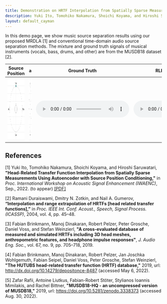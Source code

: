 ```yaml
---
title: Demonstration on HRTF Interpolation from Spatially Sparse Measurements Using Autoencoder with Source Position Conditioning
description: Yuki Ito, Tomohiko Nakamura, Shoichi Koyama, and Hiroshi Saruwatari (The University of Tokyo)
layout: default_cayman
---
```


In this demo page, we show music source separation results using our proposed MRDLA [1] and conventional time-domain audio source separation methods. The mixture and ground truth signals of musical instruments (vocals, bass, drums, and other) are from the MUSDB18 dataset [2].

<!-- | Source Position | a |  Ground Truth | RLR-based method [2] | Proposed [1] |
| ---- | ---- | ---- | ---- | ---- |
|  <img src="figure/srcpos2d_000_090_top.png" width="200" height="200"> | <img src="figure/srcpos2d_000_090_side.png" width="200" height="200"> | <audio controls preload="meatadata" src="audio/sub4_azim000_zeni090_gt.wav"></audio>  | <audio controls preload="meatadata" src="audio/sub4_azim000_zeni090_rlr.wav"></audio> | <audio controls preload="meatadata" src="audio/sub4_azim000_zeni090_420428.wav"></audio> | -->

<table class="table light col-10" style="table-layout: fixed;">
  <thead>
    <tr>
      <th>Source Position</th>
      <th>a</th>
      <th>Ground Truth</th>
      <th>RLR-based method [2]</th>
      <th>Proposed [1]</th>
    </tr>
  </thead>
  <tbody>
    <tr>
      <td><img src="figure/srcpos2d_000_090_top.png" width="200" height="200"></td>
      <td><img src="figure/srcpos2d_000_090_side.png" width="200" height="200"></td>
      <td><audio controls="" preload="meatadata" src="audio/sub4_azim000_zeni090_gt.wav"></audio></td>
      <td><audio controls="" preload="meatadata" src="audio/sub4_azim000_zeni090_rlr.wav"></audio></td>
      <td><audio controls="" preload="meatadata" src="audio/sub4_azim000_zeni090_420428.wav"></audio></td>
    </tr>
  </tbody>
</table>




## References
[1] Yuki Ito, Tomohiko Nakamura, Shoichi Koyama, and Hiroshi Saruwatari, **"Head-Related Transfer Function Interpolation from Spatially Sparse Measurements Using Autoencoder with Source Position Conditioning,"** in *Proc. International Workshop on Acoustic Signal Enhancement (IWAENC)*, Sep., 2022. (to appear) [[PDF]](https://arxiv.org/abs/2207.10967)

[2] Ramani Duraiswami, Dmitry N. Zotkin, and Nail A. Gumerov, **“Interpolation and range extrapolation of HRTFs [head related transfer functions],”** in *Proc. IEEE Int. Conf. Acoust., Speech, Signal Process. (ICASSP)*, 2004, vol. 4, pp. 45–48.

[3] Fabian Brinkmann, Manoj Dinakaran, Robert Pelzer, Peter Grosche,  Daniel Voss, and Stefan Weinzierl, **"A cross-evaluated database of measured and simulated HRTFs including 3D head meshes, anthropometric features, and headphone impulse responses"**, *J. Audio Eng. Soc.*, vol. 67, no. 9, pp. 705–718, 2019.

[4] Fabian Brinkmann, Manoj Dinakaran, Robert Pelzer, Jan Joschka Wohlgemuth, Fabian Seipel, Daniel Voss, Peter Grosche, Stefan Weinzierl, **"The HUTUBS head-related transfer function (HRTF) database,"** 2019, url: http://dx.doi.org/10.14279/depositonce-8487 (accessed May 6, 2022).

[5] Zafar Rafii, Antoine Liutkus, Fabian-Robert Stöter, Stylianos Ioannis Mimilakis, and Rachel Bittner, **"MUSDB18-HQ - an uncompressed version of MUSDB18,"** 2019, url: https://doi.org/10.5281/zenodo.3338373 (accessed Aug. 30, 2022).